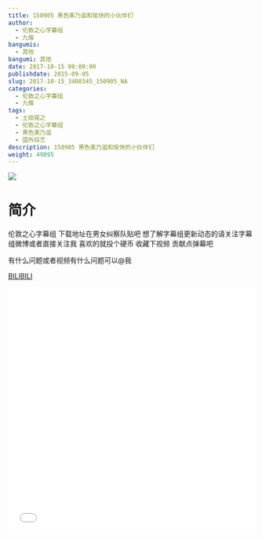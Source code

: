 ```yaml
---
title: 150905 黑色美乃滋和愉快的小伙伴们
author: 
  - 伦敦之心字幕组
  - 九條
bangumis: 
  - 其他
bangumi: 其他
date: 2017-10-15 00:00:00
publishdate: 2015-09-05
slug: 2017-10-15_3408345_150905_NA
categories: 
  - 伦敦之心字幕组
  - 九條
tags: 
  - 土田晃之
  - 伦敦之心字幕组
  - 黑色美乃滋
  - 国外综艺
description: 150905 黑色美乃滋和愉快的小伙伴们
weight: 49095
---
```


![](https://i.imgur.com/0SbYp4N.jpg)

# 简介  
伦敦之心字幕组 下载地址在男女纠察队贴吧 想了解字幕组更新动态的请关注字幕组微博或者直接关注我 喜欢的就投个硬币 收藏下视频 贡献点弹幕吧
有什么问题或者视频有什么问题可以@我

  [BILIBILI](https://www.bilibili.com/video/av3408345/)


  <iframe src="//www.bilibili.com/html/html5player.html?cid=5402512&aid=3408345" width="100%" height="500" frameborder="0" allowfullscreen="allowfullscreen"></iframe>
